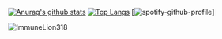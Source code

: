 [![Anurag's github stats](https://github-readme-stats.vercel.app/api?username=ImmuneLion318&theme=dark)](https://github.com/anuraghazra/github-readme-stats)
[![Top Langs](https://github-readme-stats.vercel.app/api/top-langs/?username=ImmuneLion318&theme=dark)](https://github.com/anuraghazra/github-readme-stats)
[![spotify-github-profile](https://spotify-github-profile.vercel.app/api/view?uid=advaithpro&cover_image=true&theme=default)]
<p> <img src="https://komarev.com/ghpvc/?username=ImmuneLion318&color=8E64D0" alt="ImmuneLion318" />
